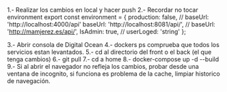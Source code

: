 1.- Realizar los cambios en local y hacer push
2.- Recordar no tocar environment
          export const environment = {
          production: false,
          // baseUrl: 'http://localhost:4000/api'
          baseUrl: 'http://localhost:8081/api/',
          // baseUrl: 'http://mamjerez.es/api/',
          IsAdmin: true,
          // userLoged: 'string'
        };

3.- Abrir consola de Digital Ocean
4.- dockers ps  comprueba que todos los servicios estan levantados.
5.- cd al directorio del front o el back (el que tenga cambios)
6.- git pull
7.- cd a home
8.- docker-compose up -d --build
9.- Si al abrir el navegador no refleja los cambios, probar desde una ventana de incognito, si funciona es problema de la cache, limpiar historico de navegación.
